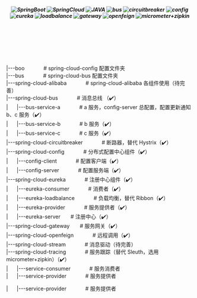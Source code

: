 <h5 align="center">
  <img alt="SpringBoot" src="https://img.shields.io/badge/-SpringBoot--3.4.X-007396?style=flat-square&logo=SpringBoot&logoColor=white" />
  <img alt="SpringCloud" src="https://img.shields.io/badge/-SpringCloud--latest-00ADD8?style=flat-square&logo=SpringCloud&logoColor=white" />
  <img alt="JAVA" src="https://img.shields.io/badge/-JDK--17-4479A1?style=flat-square&logo=JAVA&logoColor=white" />
  <img alt="bus" src="https://img.shields.io/badge/SpringCloudBus--消息总线-234479?style=flat-square&logo=bus&logoColor=white" />
  <img alt="circuitbreaker" src="https://img.shields.io/badge/-circuitbreaker--断路器-FCC624?style=flat-square&logo=circuitbreaker&logoColor=white" />
  <img alt="config" src="https://img.shields.io/badge/-SpringCloudConfig--分布式配置中心-%2335495e?style=flat-square&logo=vue.js&logoColor=white" />
  <img alt="eureka" src="https://img.shields.io/badge/-Eureka--分布式注册中心-4479A1?style=flat-square&logo=eureka&logoColor=white" />
  <img alt="loadbalance" src="https://img.shields.io/badge/-loadbalance--负载均衡-45b8d8?style=flat-square&logo=loadbalance&logoColor=white" />
  <img alt="gateway" src="https://img.shields.io/badge/-gateway--服务网关-46a2f1?style=flat-square&logo=gateway&logoColor=white" />
  <img alt="openfeign" src="https://img.shields.io/badge/-openfeign--远程调用-46a2f1?style=flat-square&logo=openfeign&logoColor=white" />
  <img alt="micrometer+zipkin" src="https://img.shields.io/badge/-micrometer+zipkin--链路追踪-F05032?style=flat-square&logo=git&logoColor=white" />
</h5>
<br>
<br>
<br>
<br>
<br>

|---boo                              &nbsp;&nbsp;&nbsp;&nbsp;&nbsp;&nbsp;&nbsp;&nbsp;&nbsp;&nbsp;&nbsp;&nbsp;# spring-cloud-config 配置文件夹<br>
|---bus                              &nbsp;&nbsp;&nbsp;&nbsp;&nbsp;&nbsp;&nbsp;&nbsp;&nbsp;&nbsp;&nbsp;&nbsp;# spring-cloud-bus 配置文件夹<br>
|---spring-cloud-alibaba             &nbsp;&nbsp;&nbsp;&nbsp;&nbsp;&nbsp;&nbsp;&nbsp;&nbsp;&nbsp;&nbsp;&nbsp;# spring-cloud-alibaba 各组件使用（待完善）<br>
|---spring-cloud-bus            &nbsp;&nbsp;&nbsp;&nbsp;&nbsp;&nbsp;&nbsp;&nbsp;&nbsp;&nbsp;&nbsp;&nbsp;# 消息总线 （✔️）<br>
|&nbsp;&nbsp;&nbsp;&nbsp;&nbsp;&nbsp;|---bus-service-a          &nbsp;&nbsp;&nbsp;&nbsp;&nbsp;&nbsp;&nbsp;&nbsp;&nbsp;&nbsp;&nbsp;&nbsp;# a 服务，config-server 总配置，配置更新通知 b、c 服务（✔️）<br>
|&nbsp;&nbsp;&nbsp;&nbsp;&nbsp;&nbsp;|---bus-service-b          &nbsp;&nbsp;&nbsp;&nbsp;&nbsp;&nbsp;&nbsp;&nbsp;&nbsp;&nbsp;&nbsp;&nbsp;# b 服务（✔️）<br>
|&nbsp;&nbsp;&nbsp;&nbsp;&nbsp;&nbsp;|---bus-service-c          &nbsp;&nbsp;&nbsp;&nbsp;&nbsp;&nbsp;&nbsp;&nbsp;&nbsp;&nbsp;&nbsp;&nbsp;# c 服务（✔️）<br>
|---spring-cloud-circuitbreaker     &nbsp;&nbsp;&nbsp;&nbsp;&nbsp;&nbsp;&nbsp;&nbsp;&nbsp;&nbsp;&nbsp;&nbsp;# 断路器，替代 Hystrix（✔️）<br>
|---spring-cloud-config             &nbsp;&nbsp;&nbsp;&nbsp;&nbsp;&nbsp;&nbsp;&nbsp;&nbsp;&nbsp;&nbsp;&nbsp;# 分布式配置中心组件（✔️）<br>
|&nbsp;&nbsp;&nbsp;&nbsp;&nbsp;&nbsp;|---config-client              &nbsp;&nbsp;&nbsp;&nbsp;&nbsp;&nbsp;&nbsp;&nbsp;&nbsp;&nbsp;&nbsp;&nbsp;# 配置客户端（✔️）<br>
|&nbsp;&nbsp;&nbsp;&nbsp;&nbsp;&nbsp;|---config-server              &nbsp;&nbsp;&nbsp;&nbsp;&nbsp;&nbsp;&nbsp;&nbsp;&nbsp;&nbsp;&nbsp;&nbsp;# 配置服务端（✔️）<br>
|---spring-cloud-eureka             &nbsp;&nbsp;&nbsp;&nbsp;&nbsp;&nbsp;&nbsp;&nbsp;&nbsp;&nbsp;&nbsp;&nbsp;# 注册中心组件（✔️）<br>
|&nbsp;&nbsp;&nbsp;&nbsp;&nbsp;&nbsp;|---eureka-consumer            &nbsp;&nbsp;&nbsp;&nbsp;&nbsp;&nbsp;&nbsp;&nbsp;&nbsp;&nbsp;&nbsp;&nbsp;# 消费者（✔️）<br>
|&nbsp;&nbsp;&nbsp;&nbsp;&nbsp;&nbsp;|---eureka-loadbalance         &nbsp;&nbsp;&nbsp;&nbsp;&nbsp;&nbsp;&nbsp;&nbsp;&nbsp;&nbsp;&nbsp;&nbsp;# 负载均衡，替代 Ribbon（✔️）<br>
|&nbsp;&nbsp;&nbsp;&nbsp;&nbsp;&nbsp;|---eureka-provider            &nbsp;&nbsp;&nbsp;&nbsp;&nbsp;&nbsp;&nbsp;&nbsp;&nbsp;&nbsp;&nbsp;&nbsp;# 服务提供者（✔️）<br>
|&nbsp;&nbsp;&nbsp;&nbsp;&nbsp;&nbsp;|---eureka-server              &nbsp;&nbsp;&nbsp;&nbsp;&nbsp;&nbsp;# 注册中心（✔️）<br>
|---spring-cloud-gateway            &nbsp;&nbsp;&nbsp;&nbsp;&nbsp;&nbsp;# 服务网关（✔️）<br>
|---spring-cloud-openfeign          &nbsp;&nbsp;&nbsp;&nbsp;&nbsp;&nbsp;&nbsp;&nbsp;&nbsp;&nbsp;&nbsp;&nbsp;# 远程调用（✔️）<br>
|---spring-cloud-stream             &nbsp;&nbsp;&nbsp;&nbsp;&nbsp;&nbsp;&nbsp;&nbsp;&nbsp;&nbsp;&nbsp;&nbsp;# 消息驱动（待完善）<br>
|---spring-cloud-tracing            &nbsp;&nbsp;&nbsp;&nbsp;&nbsp;&nbsp;&nbsp;&nbsp;&nbsp;&nbsp;&nbsp;&nbsp;# 服务跟踪（替代 Sleuth，选用 micrometer+zipkin）（✔️）<br>
|&nbsp;&nbsp;&nbsp;&nbsp;&nbsp;&nbsp;|---service-consumer                &nbsp;&nbsp;&nbsp;&nbsp;&nbsp;&nbsp;&nbsp;&nbsp;&nbsp;&nbsp;&nbsp;&nbsp;# 服务消费者<br>
|&nbsp;&nbsp;&nbsp;&nbsp;&nbsp;&nbsp;|---service-provider                &nbsp;&nbsp;&nbsp;&nbsp;&nbsp;&nbsp;&nbsp;&nbsp;&nbsp;&nbsp;&nbsp;&nbsp;# 服务提供者<br>

|&nbsp;&nbsp;&nbsp;&nbsp;&nbsp;&nbsp;|---service-provider                &nbsp;&nbsp;&nbsp;&nbsp;&nbsp;&nbsp;&nbsp;&nbsp;&nbsp;&nbsp;&nbsp;&nbsp;# 服务提供者<br>



